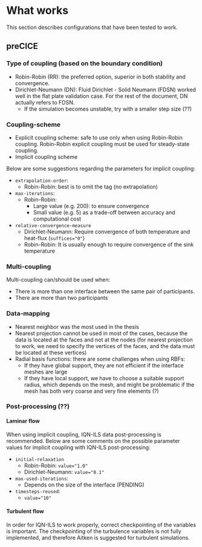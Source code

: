 # What works

This section describes configurations that have been tested to work.

## preCICE

### Type of coupling (based on the boundary condition)

- Robin-Robin (RR): the preferred option, superior in both stability and convergence.
- Dirichlet-Neumann (DN): Fluid Dirichlet - Solid Neumann (FDSN) worked well in the flat plate validation case.  For the rest of the document, DN actually refers to FDSN.
    - If the simulation becomes unstable, try with a smaller step size (??)

### Coupling-scheme

- Explicit coupling scheme: safe to use only when using Robin-Robin coupling.  Robin-Robin explicit coupling must be used for steady-state coupling.
- Implicit coupling scheme

Below are some suggestions regarding the parameters for implicit coupling:

- `extrapolation-order`:
    - Robin-Robin: best is to omit the tag (no extrapolation)
- `max-iterations`:
    - Robin-Robin:
        - Large value (e.g. 200): to ensure convergence
        - Small value (e.g. 5) as a trade-off between accuracy and computational cost
- `relative-convergence-measure`
    - Dirichlet-Neumann: Require convergence of both temperature and heat-flux (`suffices="0"`)
    - Robin-Robin: It is usually enough to require convergence of the sink temperature

### Multi-coupling

Multi-coupling can/should be used when:

- There is more than one interface between the same pair of participants.
- There are more than two participants

### Data-mapping

- Nearest neighbor was the most used in the thesis
- Nearest projection cannot be used in most of the cases, because the data is located at the faces and not at the nodes (for nearest projection to work, we need to specify the vertices of the faces, and the data must be located at these vertices)
- Radial basis functions: there are some challenges when using RBFs:
    - If they have global support, they are not efficient if the interface meshes are large
    - If they have local support, we have to choose a suitable support radius, which depends on the mesh, and might be problematic if the mesh has both very coarse and very fine elements (?)

### Post-processing (??)

#### Laminar flow

When using implicit coupling, IQN-ILS data post-processing is recommended.  Below are some comments on the possible parameter values for implicit coupling with IQN-ILS post-processing:

- `initial-relaxation`
    - Robin-Robin: `value="1.0"`
    - Dirichlet-Neumann: `value="0.1"`
- `max-used-iterations`:
    - Depends on the size of the interface (PENDING)
- `timesteps-reused`:
    - `value="10"`

#### Turbulent flow

In order for IQN-ILS to work properly, correct checkpointing of the variables is important.  The checkpointing of the turbulence variables is not fully implemented, and therefore Aitken is suggested for turbulent simulations.
